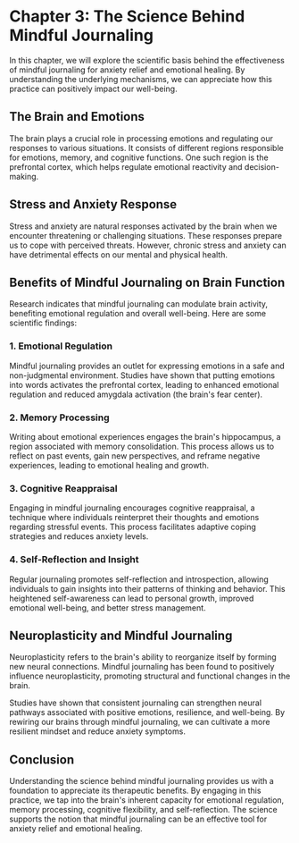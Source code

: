 Chapter 3: The Science Behind Mindful Journaling
================================================

In this chapter, we will explore the scientific basis behind the effectiveness of mindful journaling for anxiety relief and emotional healing. By understanding the underlying mechanisms, we can appreciate how this practice can positively impact our well-being.

The Brain and Emotions
----------------------

The brain plays a crucial role in processing emotions and regulating our responses to various situations. It consists of different regions responsible for emotions, memory, and cognitive functions. One such region is the prefrontal cortex, which helps regulate emotional reactivity and decision-making.

Stress and Anxiety Response
---------------------------

Stress and anxiety are natural responses activated by the brain when we encounter threatening or challenging situations. These responses prepare us to cope with perceived threats. However, chronic stress and anxiety can have detrimental effects on our mental and physical health.

Benefits of Mindful Journaling on Brain Function
------------------------------------------------

Research indicates that mindful journaling can modulate brain activity, benefiting emotional regulation and overall well-being. Here are some scientific findings:

### 1. Emotional Regulation

Mindful journaling provides an outlet for expressing emotions in a safe and non-judgmental environment. Studies have shown that putting emotions into words activates the prefrontal cortex, leading to enhanced emotional regulation and reduced amygdala activation (the brain's fear center).

### 2. Memory Processing

Writing about emotional experiences engages the brain's hippocampus, a region associated with memory consolidation. This process allows us to reflect on past events, gain new perspectives, and reframe negative experiences, leading to emotional healing and growth.

### 3. Cognitive Reappraisal

Engaging in mindful journaling encourages cognitive reappraisal, a technique where individuals reinterpret their thoughts and emotions regarding stressful events. This process facilitates adaptive coping strategies and reduces anxiety levels.

### 4. Self-Reflection and Insight

Regular journaling promotes self-reflection and introspection, allowing individuals to gain insights into their patterns of thinking and behavior. This heightened self-awareness can lead to personal growth, improved emotional well-being, and better stress management.

Neuroplasticity and Mindful Journaling
--------------------------------------

Neuroplasticity refers to the brain's ability to reorganize itself by forming new neural connections. Mindful journaling has been found to positively influence neuroplasticity, promoting structural and functional changes in the brain.

Studies have shown that consistent journaling can strengthen neural pathways associated with positive emotions, resilience, and well-being. By rewiring our brains through mindful journaling, we can cultivate a more resilient mindset and reduce anxiety symptoms.

Conclusion
----------

Understanding the science behind mindful journaling provides us with a foundation to appreciate its therapeutic benefits. By engaging in this practice, we tap into the brain's inherent capacity for emotional regulation, memory processing, cognitive flexibility, and self-reflection. The science supports the notion that mindful journaling can be an effective tool for anxiety relief and emotional healing.
